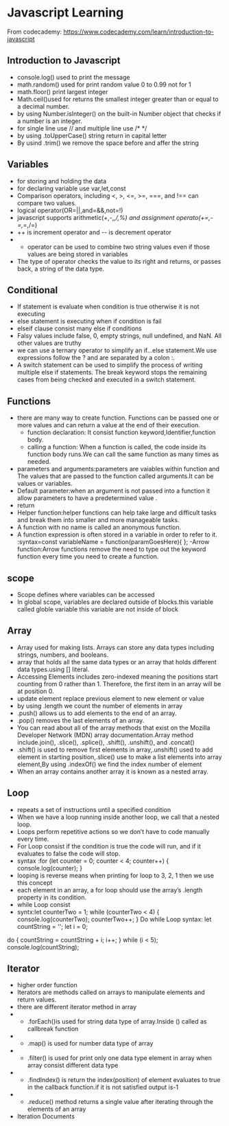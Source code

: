 # Javascript Learning

From codecademy: https://www.codecademy.com/learn/introduction-to-javascript

## Introduction to Javascript
- console.log() used to print the message
- math.random() used for print random value 0 to 0.99 not for 1
- math.floor() print largest integer
- Math.ceil()used for returns the smallest integer greater than or equal to a decimal number.
- by using Number.isInteger() on the built-in Number object that checks if a number is an integer.
- for single line use // and multiple line use /* */
- by using .toUpperCase() string return in capital letter
- By usind .trim() we remove the space before and affer the string
## Variables
- for storing and holding the data
- for declaring variable use var,let,const
- Comparison operators, including <, >, <=, >=, ===, and !== can compare two values.
- logical operator(OR=||,and=&&,not=!)
-  javascript supports arithmetic(+,-,*,/,%) and assignment operato(+=,-=,*=,/=)
-  ++ is increment operator and -- is decrement operator
-  + operator can be used to combine two string values even if those values are being stored in variables
-  The type of operator checks the value to its right and returns, or passes back, a string of the data type.
## Conditional
-  If statement is evaluate when condition is true otherwise it is not executing 
- else statement is executing when if condition is fail
- elseif clause consist many else if conditions 
- Falsy values include false, 0, empty strings, null undefined, and NaN. All other values are truthy
- we can use a ternary operator to simplify an if...else statement.We use expressions follow the ? and are separated by a colon :.
- A switch statement can be used to simplify the process of writing multiple else if statements. The break keyword stops the remaining cases from being checked and executed in a switch statement.
## Functions
- there are many way to create function. Functions can be passed one or more values and can return a value at the end of their execution. 
  - function declaration: It consist function keyword,Identifier,function body.
  - calling a function: When a function is called, the code inside its function body runs.We can call the same function as many times as needed.
 - parameters and arguments:parameters are vaiables within function and The values that are passed to the function  called arguments.It can be values or variables.
 - Default parameter:when an argument is not passed into a function it allow parameters to have a predetermined value .
 - return
 - Helper function:helper functions can help take large and difficult tasks and break them into smaller and more manageable tasks.
 - A function with no name is called an anonymous function. 
 - A function expression is often stored in a variable in order to refer to it.
   :syntax=const variableName = function(paramGoesHere){
};
-Arrow function:Arrow functions remove the need to type out the keyword function every time you need to create a function.
## scope
- Scope defines where variables can be accessed
- In global scope, variables are declared outside of blocks.this variable called globle variable this variable are not inside of block
## Array
- Array  used for making lists. Arrays can store any data types including strings, numbers, and booleans.
- array that holds all the same data types or an array that holds different data types.using []  literal.
- Accessing Elements includes zero-indexed meaning the positions start counting from 0 rather than 1. Therefore, the first item in an array will be at position 0.
- update element replace previous element to new element or value
- by using .length we count the number of elements in array
- .push() allows us to add elements to the end of an array.
- .pop() removes the last elements of an array.
- You can read about all of the array methods that exist on the Mozilla Developer Network (MDN) array documentation.Array method include.join(), .slice(), .splice(), .shift(), .unshift(), and .concat() 
- .shift() is used to remove first elements in array,.unshift() used to add element in starting position,.slice() use to make a list elements into array element,By using .indexOf() we find the index number of element
- When an array contains another array it is known as a nested array.
## Loop
- repeats a set of instructions until a specified condition
- When we have a loop running inside another loop, we call that a nested loop.
- Loops perform repetitive actions so we don’t have to code manually every time.
- For Loop consist if the condition is true the code  will run, and if it evaluates to false the code will stop.
 -  syntax :for (let counter = 0; counter < 4; counter++)
     {
       console.log(counter);
     }
- looping is reverse means  when printing for loop to 3, 2, 1 then we use this concept
- each element in an array, a for loop should use the array’s .length property in its condition.
- while Loop consist
 - syntx:let counterTwo = 1;
  while (counterTwo < 4) {
    console.log(counterTwo);
    counterTwo++;
    }
    Do while Loop 
syntax:
let countString = '';
let i = 0;
 
do {
countString = countString + i;
  i++;
} while (i < 5);
 console.log(countString);
## Iterator
- higher order function
- Iterators are methods called on arrays to manipulate elements and return values.
- there are different iterator method in array
- - .forEach()is used for string data type of array.Inside () called as callbreak function 
- - .map() is used for number data type of array
- - .filter() is used for print only one data type element in array when array consist different data type
- - .findIndex() is return the index(position) of element evaluates to true in the callback function.if it is not satisfied output is-1
- - .reduce() method returns a single value after iterating through the elements of an array
- Iteration Documents
